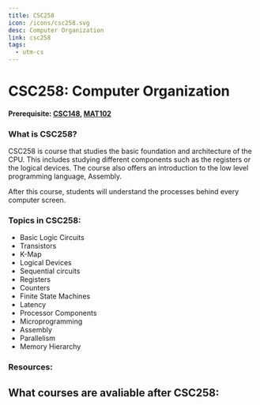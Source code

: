 ```yaml
---
title: CSC258
icon: /icons/csc258.svg
desc: Computer Organization
link: csc258
tags:
  - utm-cs
---
```


# CSC258: Computer Organization

#### Prerequisite: [CSC148](./csc148), [MAT102](./mat102)

<grid-1-x-2 title="Winter 2019 Class Website" img-src="https://i.imgur.com/kMUajWd.png" link="http://www.cs.toronto.edu/~ylzhang/csc258/" desc="All credits to Larry Zhang" button="Check it out!"></grid-1-x-2>

<ExamText class-code="CSC258"></ExamText>

### What is CSC258?

CSC258 is course that studies the basic foundation and architecture of the CPU.
This includes studying different components such as the registers or the logical
devices. The course also offers an introduction to the low level programming
language, Assembly.

After this course, students will understand the processes behind every computer
screen.

### Topics in CSC258:

- Basic Logic Circuits
- Transistors
- K-Map
- Logical Devices
- Sequential circuits
- Registers
- Counters
- Finite State Machines
- Latency
- Processor Components
- Microprogramming
- Assembly
- Parallelism
- Memory Hierarchy

### Resources:

<grid-1-x-2 title="Get a quick start on the Arithmetic logic unit!" img-src="https://cdn.mos.cms.futurecdn.net/hG8M34dup6E2Jf5GtRzK5h-1200-80.jpg" link="http://www.csc.villanova.edu/~mdamian/Past/csc2400fa13/assign/ALU.html" desc="The behind of scenes of every computer?" button="Check it out now!"></grid-1-x-2>

<grid-1-x-2 title="Assemble your knowledge with Assembly" :reversed="true" img-src="https://hyaencdmit-flywheel.netdna-ssl.com/wp-content/uploads/canstockphoto5323869-300x231.jpg" link="https://asmtutor.com/" desc="Learn the foundation of all programming languages" button="Check it out!"></grid-1-x-2>

## What courses are avaliable after CSC258:

<Accordion :data="['CSC358', 'CSC367', 'CSC369', 'CSC375', 'CSC376', 'CSC458', 'CSC488']"></Accordion>
